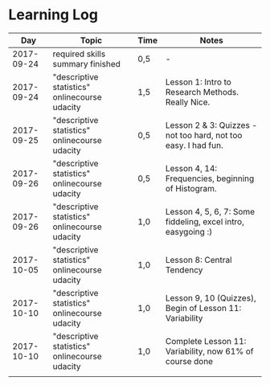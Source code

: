 # Learning Log

|Day|Topic|Time|Notes| 
|---|---|---|---|
|2017-09-24| required skills summary finished  | 0,5  |-|
|2017-09-24|"descriptive statistics" onlinecourse udacity|1,5|Lesson 1: Intro to Research Methods. Really Nice. |
|2017-09-25|"descriptive statistics" onlinecourse udacity|0,5|Lesson 2 & 3: Quizzes - not too hard, not too easy. I had fun. |
|2017-09-26|"descriptive statistics" onlinecourse udacity|0,5|Lesson 4, 14: Frequencies, beginning of Histogram. |
|2017-09-26|"descriptive statistics" onlinecourse udacity|1,0|Lesson 4, 5, 6, 7: Some fiddeling, excel intro, easygoing :) |
|2017-10-05|"descriptive statistics" onlinecourse udacity|1,0|Lesson 8: Central Tendency |
|2017-10-10|"descriptive statistics" onlinecourse udacity|1,0|Lesson 9, 10 (Quizzes), Begin of Lesson 11: Variability |
|2017-10-10|"descriptive statistics" onlinecourse udacity|1,0|Complete Lesson 11: Variability, now 61% of course done |
|   |   |   |   |
